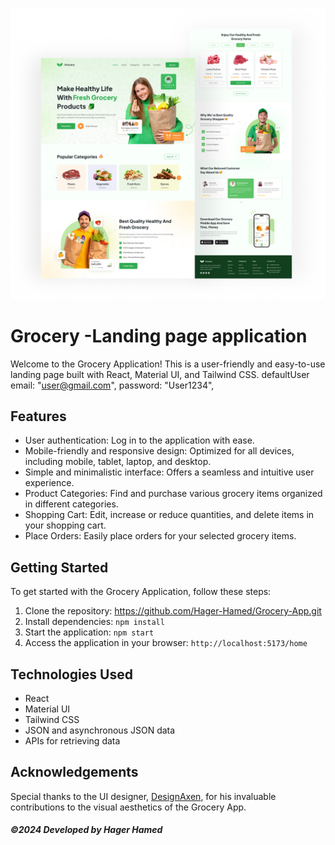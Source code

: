 ![grocery_mockup](/public/249253428-f8ff25cb-4710-49f3-9ce8-712ec325200e.png)

# Grocery -Landing page application

Welcome to the Grocery Application! This is a user-friendly and easy-to-use landing page built with React, Material UI, and Tailwind CSS.
defaultUser 
      email: "user@gmail.com",
      password: "User1234",

## Features

- User authentication: Log in to the application with ease.
- Mobile-friendly and responsive design: Optimized for all devices, including mobile, tablet, laptop, and desktop.
- Simple and minimalistic interface: Offers a seamless and intuitive user experience.
- Product Categories: Find and purchase various grocery items organized in different categories.
- Shopping Cart: Edit, increase or reduce quantities, and delete items in your shopping cart.
- Place Orders: Easily place orders for your selected grocery items.

## Getting Started

To get started with the Grocery Application, follow these steps:

1. Clone the repository: https://github.com/Hager-Hamed/Grocery-App.git
2. Install dependencies: `npm install`
3. Start the application: `npm start`
4. Access the application in your browser: `http://localhost:5173/home`

## Technologies Used

- React
- Material UI
- Tailwind CSS
- JSON and asynchronous JSON data
- APIs for retrieving data

## Acknowledgements

Special thanks to the UI designer, [DesignAxen](https://www.behance.net/DesignAxen?fbclid=IwAR3qIu-zVNheaFgqoT686xVv2cQbZijEYDb8wTBKSbaeSISL07UIWI3SR9U), for his invaluable contributions to the visual aesthetics of the Grocery App.

##### ©2024 Developed by Hager Hamed
